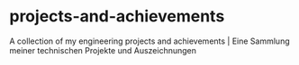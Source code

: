 # projects-and-achievements
A collection of my engineering projects and achievements | Eine Sammlung meiner technischen Projekte und Auszeichnungen
